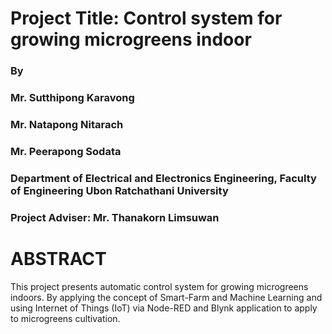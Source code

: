 # Project Title: Control system for growing microgreens indoor
### By 
### Mr. Sutthipong Karavong
### Mr. Natapong   Nitarach		
### Mr. Peerapong   Sodata		
### Department of Electrical and Electronics Engineering, Faculty of Engineering Ubon Ratchathani University
### Project Adviser: Mr. Thanakorn Limsuwan



# ABSTRACT
This project presents automatic control system for growing microgreens indoors. By applying the concept of Smart-Farm and Machine Learning and using Internet of Things (IoT) via Node-RED and Blynk application to apply to microgreens cultivation. 
